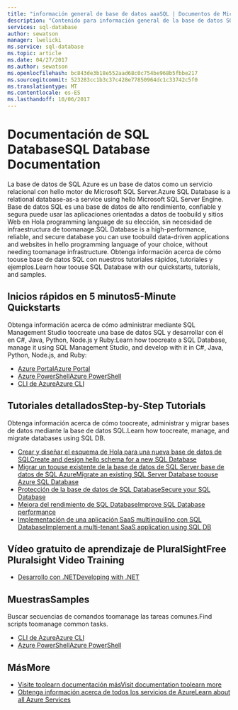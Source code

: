 ```yaml
---
title: "información general de base de datos aaaSQL | Documentos de Microsoft"
description: "Contenido para información general de la base de datos SQL en el portal de Azure de la Ayuda"
services: sql-database
author: sewatson
manager: lwelicki
ms.service: sql-database
ms.topic: article
ms.date: 04/27/2017
ms.author: sewatson
ms.openlocfilehash: bc843de3b18e552aad68c0c754be968b5fbbe217
ms.sourcegitcommit: 523283cc1b3c37c428e77850964dc1c33742c5f0
ms.translationtype: MT
ms.contentlocale: es-ES
ms.lasthandoff: 10/06/2017
---
```

# <a name="sql-database-documentation"></a><span data-ttu-id="b3f7e-103">Documentación de SQL Database</span><span class="sxs-lookup"><span data-stu-id="b3f7e-103">SQL Database Documentation</span></span>

<span data-ttu-id="b3f7e-104">La base de datos de SQL Azure es un base de datos como un servicio relacional con hello motor de Microsoft SQL Server.</span><span class="sxs-lookup"><span data-stu-id="b3f7e-104">Azure SQL Database is a relational database-as-a service using hello Microsoft SQL Server Engine.</span></span> <span data-ttu-id="b3f7e-105">Base de datos SQL es una base de datos de alto rendimiento, confiable y segura puede usar las aplicaciones orientadas a datos de toobuild y sitios Web en Hola programming language de su elección, sin necesidad de infraestructura de toomanage.</span><span class="sxs-lookup"><span data-stu-id="b3f7e-105">SQL Database is a high-performance, reliable, and secure database you can use toobuild data-driven applications and websites in hello programming language of your choice, without needing toomanage infrastructure.</span></span> <span data-ttu-id="b3f7e-106">Obtenga información acerca de cómo toouse base de datos SQL con nuestros tutoriales rápidos, tutoriales y ejemplos.</span><span class="sxs-lookup"><span data-stu-id="b3f7e-106">Learn how toouse SQL Database with our quickstarts, tutorials, and samples.</span></span>

## <a name="5-minute-quickstarts"></a><span data-ttu-id="b3f7e-107">Inicios rápidos en 5 minutos</span><span class="sxs-lookup"><span data-stu-id="b3f7e-107">5-Minute Quickstarts</span></span>

<span data-ttu-id="b3f7e-108">Obtenga información acerca de cómo administrar mediante SQL Management Studio toocreate una base de datos SQL y desarrollar con él en C#, Java, Python, Node.js y Ruby:</span><span class="sxs-lookup"><span data-stu-id="b3f7e-108">Learn how toocreate a SQL Database, manage it using SQL Management Studio, and develop with it in C#, Java, Python, Node.js, and Ruby:</span></span>

- [<span data-ttu-id="b3f7e-109">Azure Portal</span><span class="sxs-lookup"><span data-stu-id="b3f7e-109">Azure Portal</span></span>](/azure/sql-database/sql-database-get-started-portal)
- [<span data-ttu-id="b3f7e-110">Azure PowerShell</span><span class="sxs-lookup"><span data-stu-id="b3f7e-110">Azure PowerShell</span></span>](/azure/sql-database/sql-database-get-started-powershell)
- [<span data-ttu-id="b3f7e-111">CLI de Azure</span><span class="sxs-lookup"><span data-stu-id="b3f7e-111">Azure CLI</span></span>](/azure/sql-database/sql-database-get-started-cli)

## <a name="step-by-step-tutorials"></a><span data-ttu-id="b3f7e-112">Tutoriales detallados</span><span class="sxs-lookup"><span data-stu-id="b3f7e-112">Step-by-Step Tutorials</span></span>

<span data-ttu-id="b3f7e-113">Obtenga información acerca de cómo toocreate, administrar y migrar bases de datos mediante la base de datos SQL.</span><span class="sxs-lookup"><span data-stu-id="b3f7e-113">Learn how toocreate, manage, and migrate databases using SQL DB.</span></span>

- [<span data-ttu-id="b3f7e-114">Crear y diseñar el esquema de Hola para una nueva base de datos de SQL</span><span class="sxs-lookup"><span data-stu-id="b3f7e-114">Create and design hello schema for a new SQL Database</span></span>](/azure/sql-database/sql-database-design-first-database)
- [<span data-ttu-id="b3f7e-115">Migrar un toouse existente de la base de datos de SQL Server base de datos de SQL Azure</span><span class="sxs-lookup"><span data-stu-id="b3f7e-115">Migrate an existing SQL Server Database toouse Azure SQL Database</span></span>](/azure/sql-database/sql-database-migrate-your-sql-server-database)
- [<span data-ttu-id="b3f7e-116">Protección de la base de datos de SQL Database</span><span class="sxs-lookup"><span data-stu-id="b3f7e-116">Secure your SQL Database</span></span>](/azure/sql-database/sql-database-security-tutorial)
- [<span data-ttu-id="b3f7e-117">Mejora del rendimiento de SQL Database</span><span class="sxs-lookup"><span data-stu-id="b3f7e-117">Improve SQL Database performance</span></span>](/azure/sql-database/sql-database-performance-tutorial)
- [<span data-ttu-id="b3f7e-118">Implementación de una aplicación SaaS multiinquilino con SQL Database</span><span class="sxs-lookup"><span data-stu-id="b3f7e-118">Implement a multi-tenant SaaS application using SQL DB</span></span>](/azure/sql-database/sql-database-multi-tenant-application)

## <a name="free-pluralsight-video-training"></a><span data-ttu-id="b3f7e-119">Vídeo gratuito de aprendizaje de PluralSight</span><span class="sxs-lookup"><span data-stu-id="b3f7e-119">Free Pluralsight Video Training</span></span>

- [<span data-ttu-id="b3f7e-120">Desarrollo con .NET</span><span class="sxs-lookup"><span data-stu-id="b3f7e-120">Developing with .NET</span></span>](https://www.pluralsight.com/courses/developing-dotnet-microsoft-azure-getting-started?twoid=d6abac77-7dcc-4d33-9e03-f85e78989f02)

## <a name="samples"></a><span data-ttu-id="b3f7e-121">Muestras</span><span class="sxs-lookup"><span data-stu-id="b3f7e-121">Samples</span></span> 

<span data-ttu-id="b3f7e-122">Buscar secuencias de comandos toomanage las tareas comunes.</span><span class="sxs-lookup"><span data-stu-id="b3f7e-122">Find scripts toomanage common tasks.</span></span>

- [<span data-ttu-id="b3f7e-123">CLI de Azure</span><span class="sxs-lookup"><span data-stu-id="b3f7e-123">Azure CLI</span></span>](/azure/sql-database/sql-database-cli-samples)
- [<span data-ttu-id="b3f7e-124">Azure PowerShell</span><span class="sxs-lookup"><span data-stu-id="b3f7e-124">Azure PowerShell</span></span>](/azure/sql-database/sql-database-powershell-samples)

## <a name="more"></a><span data-ttu-id="b3f7e-125">Más</span><span class="sxs-lookup"><span data-stu-id="b3f7e-125">More</span></span>

- [<span data-ttu-id="b3f7e-126">Visite toolearn documentación más</span><span class="sxs-lookup"><span data-stu-id="b3f7e-126">Visit documentation toolearn more</span></span>](/azure/sql-database/index)
- [<span data-ttu-id="b3f7e-127">Obtenga información acerca de todos los servicios de Azure</span><span class="sxs-lookup"><span data-stu-id="b3f7e-127">Learn about all Azure Services</span></span>](https://aka.ms/j3wr7y)
